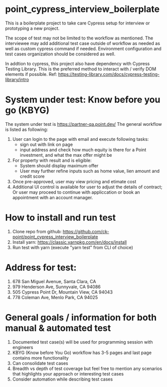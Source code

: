 # point_cypress_interview_boilerplate
This is a boilerplate project to take care Cypress setup for interview or prototyping a new project.

The scope of test may not be limited to the workflow as mentioned.
The interviewee may add additional test case outside of workflow as needed as well as custom cypress command if needed.
Environment configuration and test cases organization should be considered as well.

In addtion to cypress, this project also have dependency with Cypress Testing Library.
This is the preferred method to interact with / verify DOM elements if possible.
Ref: https://testing-library.com/docs/cypress-testing-library/intro

# System under test: Know before you go (KBYG)
The system under test is https://partner-qa.point.dev/
The general workflow is listed as following:
1. User can login to the page with email and execute following tasks:
    - sign out  with link on page
    - input address and check how much equity is there for a Point investment, and what the max offer might be 
2. For property with result and is eligible:
    - System should display maximum offer
    - User may further refine inputs such as home value, lien amount and credit score  
3. Once pre-approved, user may view pricing and etimate cost
4. Additional UI control is available for user to adjust the details of contract; Or user may proceed to continue with appliccation or book an appointment with an account manager.

# How to install and run test
1. Clone repo from github: https://github.com/ck-point/point_cypress_interview_boilerplate
2. Install yarn: https://classic.yarnpkg.com/en/docs/install
3. Run test with yarn (execute "yarn test" from CLI of choice)

# Address for test:
1. 678 San Miguel Avenue, Santa Clara, CA 
2. 979 Henderson Ave, Sunnyvale, CA 94086
3. 505 Cypress Point Dr, Mountain View, CA 94043
4. 778 Coleman Ave, Menlo Park, CA 94025

# General goals / information for both manual & automated test
1. Documented test case(s) will be used for programming session with engineers
2. KBYG (Know before You Go) workflow has 3-5 pages and last page contains more functionality
3. Can consolidate test cases
4. Breadth vs depth of test coverage but feel free to mention any scenarios that highlights your approach or interesting test cases
5. Consider automation while describing test cases



